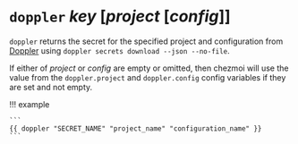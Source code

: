 # `doppler` *key* [*project* [*config*]]

`doppler` returns the secret for the specified project and configuration from
[Doppler][doppler] using `doppler secrets download --json --no-file`.

If either of *project* or *config* are empty or
omitted, then chezmoi will use the value from the
`doppler.project` and
`doppler.config` config variables if they are set and not empty.

!!! example

    ```
    {{ doppler "SECRET_NAME" "project_name" "configuration_name" }}
    ```

[doppler]: https://www.doppler.com
